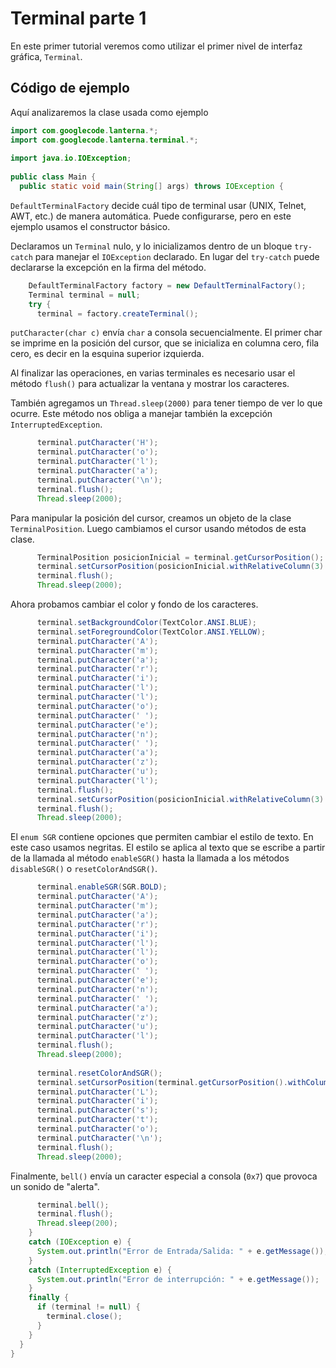 # Terminal parte 1
En este primer tutorial veremos como utilizar el primer nivel de interfaz gráfica, `Terminal`.

## Código de ejemplo

Aquí analizaremos la clase usada como ejemplo

```java
import com.googlecode.lanterna.*;  
import com.googlecode.lanterna.terminal.*;  
  
import java.io.IOException;  
  
public class Main {  
  public static void main(String[] args) throws IOException {  
```          
`DefaultTerminalFactory` decide cuál tipo de terminal usar (UNIX, Telnet, AWT, etc.) de manera automática. Puede configurarse, pero en este ejemplo usamos el constructor básico.

Declaramos un `Terminal` nulo, y lo inicializamos dentro de un bloque `try-catch` para manejar el `IOException` declarado. En lugar del `try-catch` puede declararse la excepción en la firma del método.
```java
    DefaultTerminalFactory factory = new DefaultTerminalFactory();  
    Terminal terminal = null;  
    try {  
      terminal = factory.createTerminal();  
```
`putCharacter(char c)` envía `char` a consola secuencialmente. El primer char se imprime en la posición del cursor, que se inicializa en columna cero, fila cero, es decir en la esquina superior izquierda.

Al finalizar las operaciones, en varias terminales es necesario usar el método `flush()` para actualizar la ventana y mostrar los caracteres.

También agregamos un `Thread.sleep(2000)` para tener tiempo de ver lo que ocurre. Este método nos obliga a manejar también la excepción `InterruptedException`.
```java              
      terminal.putCharacter('H');  
      terminal.putCharacter('o');  
      terminal.putCharacter('l');  
      terminal.putCharacter('a');  
      terminal.putCharacter('\n');  
      terminal.flush();  
      Thread.sleep(2000);  
```
Para manipular la posición del cursor, creamos un objeto de la clase `TerminalPosition`. Luego cambiamos el cursor usando métodos de esta clase.
```java
      TerminalPosition posicionInicial = terminal.getCursorPosition();  
      terminal.setCursorPosition(posicionInicial.withRelativeColumn(3).withRelativeRow(2));  
      terminal.flush();  
      Thread.sleep(2000);  
```
Ahora probamos cambiar el color y fondo de los caracteres.
```java
      terminal.setBackgroundColor(TextColor.ANSI.BLUE);  
      terminal.setForegroundColor(TextColor.ANSI.YELLOW);  
      terminal.putCharacter('A');  
      terminal.putCharacter('m');  
      terminal.putCharacter('a');  
      terminal.putCharacter('r');  
      terminal.putCharacter('i');  
      terminal.putCharacter('l');  
      terminal.putCharacter('l');  
      terminal.putCharacter('o');  
      terminal.putCharacter(' ');  
      terminal.putCharacter('e');  
      terminal.putCharacter('n');  
      terminal.putCharacter(' ');  
      terminal.putCharacter('a');  
      terminal.putCharacter('z');  
      terminal.putCharacter('u');  
      terminal.putCharacter('l');  
      terminal.flush();  
      terminal.setCursorPosition(posicionInicial.withRelativeColumn(3).withRelativeRow(3));  
      terminal.flush();  
      Thread.sleep(2000);  
```
El `enum SGR` contiene opciones que permiten cambiar el estilo de texto. En este caso usamos negritas. El estilo se aplica al texto que se escribe a partir de la llamada al método `enableSGR()` hasta la llamada a los métodos `disableSGR()` o `resetColorAndSGR()`.
```java
      terminal.enableSGR(SGR.BOLD);  
      terminal.putCharacter('A');  
      terminal.putCharacter('m');  
      terminal.putCharacter('a');  
      terminal.putCharacter('r');  
      terminal.putCharacter('i');  
      terminal.putCharacter('l');  
      terminal.putCharacter('l');  
      terminal.putCharacter('o');  
      terminal.putCharacter(' ');  
      terminal.putCharacter('e');  
      terminal.putCharacter('n');  
      terminal.putCharacter(' ');  
      terminal.putCharacter('a');  
      terminal.putCharacter('z');  
      terminal.putCharacter('u');  
      terminal.putCharacter('l');  
      terminal.flush();  
      Thread.sleep(2000);  
  
      terminal.resetColorAndSGR();  
      terminal.setCursorPosition(terminal.getCursorPosition().withColumn(0).withRelativeRow(1));  
      terminal.putCharacter('L');  
      terminal.putCharacter('i');  
      terminal.putCharacter('s');  
      terminal.putCharacter('t');  
      terminal.putCharacter('o');  
      terminal.putCharacter('\n');  
      terminal.flush();  
      Thread.sleep(2000);  
```
Finalmente, `bell()` envía un caracter especial a consola (`0x7`) que provoca un sonido de "alerta".
```java
      terminal.bell();  
      terminal.flush();  
      Thread.sleep(200);  
    }
    catch (IOException e) {  
      System.out.println("Error de Entrada/Salida: " + e.getMessage());  
    }
    catch (InterruptedException e) {  
      System.out.println("Error de interrupción: " + e.getMessage());  
    }
    finally {  
      if (terminal != null) {  
        terminal.close();  
      }  
    }  
  }  
}
```
